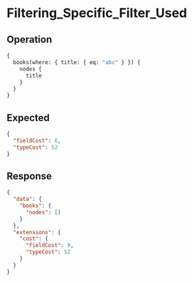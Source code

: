 # Filtering_Specific_Filter_Used

## Operation

```graphql
{
  books(where: { title: { eq: "abc" } }) {
    nodes {
      title
    }
  }
}
```

## Expected

```json
{
  "fieldCost": 6,
  "typeCost": 52
}
```

## Response

```json
{
  "data": {
    "books": {
      "nodes": []
    }
  },
  "extensions": {
    "cost": {
      "fieldCost": 9,
      "typeCost": 52
    }
  }
}
```


